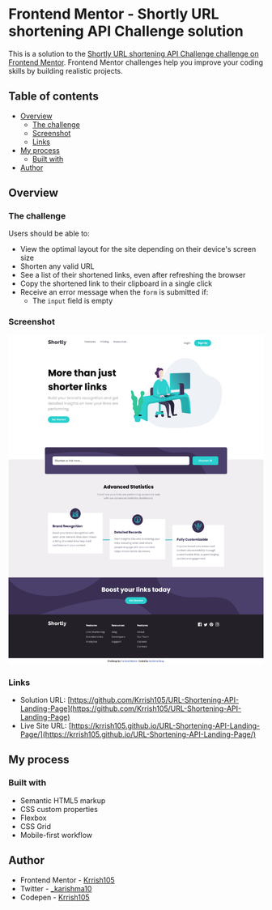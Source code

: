 # Frontend Mentor - Shortly URL shortening API Challenge solution

This is a solution to the [Shortly URL shortening API Challenge challenge on Frontend Mentor](https://www.frontendmentor.io/challenges/url-shortening-api-landing-page-2ce3ob-G). Frontend Mentor challenges help you improve your coding skills by building realistic projects. 

## Table of contents

- [Overview](#overview)
  - [The challenge](#the-challenge)
  - [Screenshot](#screenshot)
  - [Links](#links)
- [My process](#my-process)
  - [Built with](#built-with)
- [Author](#author)

## Overview

### The challenge

Users should be able to:

- View the optimal layout for the site depending on their device's screen size
- Shorten any valid URL
- See a list of their shortened links, even after refreshing the browser
- Copy the shortened link to their clipboard in a single click
- Receive an error message when the `form` is submitted if:
  - The `input` field is empty

### Screenshot

![](images/images/images/screenshot.png)

### Links

- Solution URL: [https://github.com/Krrish105/URL-Shortening-API-Landing-Page](https://github.com/Krrish105/URL-Shortening-API-Landing-Page)
- Live Site URL: [https://krrish105.github.io/URL-Shortening-API-Landing-Page/](https://krrish105.github.io/URL-Shortening-API-Landing-Page/)

## My process

### Built with

- Semantic HTML5 markup
- CSS custom properties
- Flexbox
- CSS Grid
- Mobile-first workflow

## Author

- Frontend Mentor - [Krrish105](https://www.frontendmentor.io/profile/Krrish105)
- Twitter - [_karishma10](https://twitter.com/_karishma10)
- Codepen - [Krrish105](https://codepen.io/krrish105)
